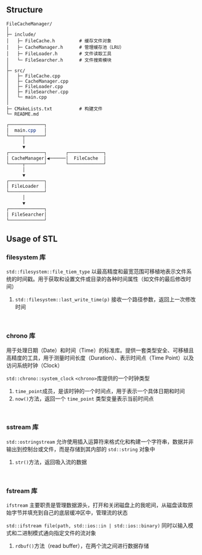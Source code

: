 ## **Structure**
```
FileCacheManager/
│
├─ include/
│   ├─ FileCache.h         # 缓存文件对象
│   ├─ CacheManager.h      # 管理缓存池（LRU）
│   ├─ FileLoader.h        # 文件读取工具
│   └─ FileSearcher.h      # 文件搜索模块
│
├─ src/
│   ├─ FileCache.cpp
│   ├─ CacheManager.cpp
│   ├─ FileLoader.cpp
│   ├─ FileSearcher.cpp
│   └─ main.cpp
│
├─ CMakeLists.txt          # 构建文件
└─ README.md
```

``` css
┌─────────────┐
│  main.cpp   │
└─────┬───────┘
      │
      ▼
┌─────────────┐       ┌─────────────┐
│ CacheManager│◀──────│  FileCache  │
└─────┬───────┘       └─────────────┘
      │
      ▼
┌─────────────┐
│ FileLoader  │
└─────────────┘
      │
      ▼
┌─────────────┐
│ FileSearcher│
└─────────────┘
```

## **Usage of STL**
### **filesystem 库**
`std::filesystem::file_tiem_type`
以最高精度和最宽范围可移植地表示文件系统的时间戳。用于获取和设置文件或目录的各种时间属性（如文件的最后修改时间）

1. `std::filesystem::last_write_time(p)` 接收一个路径参数，返回上一次修改时间

<br>

### **chrono 库**
用于处理日期（Date）和时间（Time）的标准库。提供一套类型安全、可移植且高精度的工具，用于测量时间长度（Duration）、表示时间点（Time Point）以及访问系统时钟（Clock）

`std::chrono::system_clock` 
`<chrono>`库提供的一个时钟类型

1. `time_point`成员，是该时钟的一个时间点，用于表示一个具体日期和时间
2. `now()`方法，返回一个 `time_point` 类型变量表示当前时间点

<br>

### **sstream 库**
`std::ostringstream` 允许使用插入运算符来格式化和构建一个字符串，数据并非输出到控制台或文件，而是存储到其内部的 `std::string` 对象中

1. `str()`方法，返回吸入流的数据

<br>

### **fstream 库**
`ifstream` 主要职责是管理数据源头，打开和关闭磁盘上的我呢间，从磁盘读取原始字节并填充到自己的底层缓冲区中，管理流的状态

`std::ifstream file(path, std::ios::in | std::ios::binary)` 同时以输入模式和二进制模式通向指定文件的流对象

1. `rdbuf()`方法（read buffer），在两个流之间进行数据存储